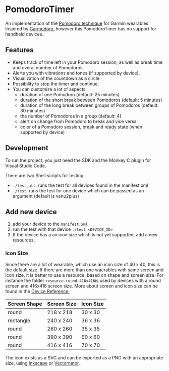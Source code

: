 # PomodoroTimer
An implementation of the [Pomodoro technique](https://en.wikipedia.org/wiki/Pomodoro_Technique) for Garmin wearables. Inspired by [Garmodoro](https://github.com/klimeryk/garmodoro), however this PomodoroTimer has no support for handheld devices.

## Features
* Keeps track of time left in your Pomodoro session, as well as break time and overal number of Pomodoros.
* Alerts you with vibrations and tones (if supported by device).
* Visualization of the countdown as a circle.
* Possibility to stop the timer and continue.
* You can customize a lot of aspects:
   * duration of one Pomodoro (default: 25 minutes)
   * duration of the short break between Pomodoros (default: 5 minutes)
   * duration of the long break between groups of Pomodoros (default: 30 minutes)
   * the number of Pomodoros in a group (default: 4)
   * alert on change from Pomodoro to break and vice versa
   * color of a Pomodoro session, break and ready state (when supported by device)

## Development

To run the project, you just need the SDK and the Monkey C plugin for Visual Studio Code.

There are two Shell scripts for testing:
* `./test_all`: runs the test for all devices found in the manifest.xml
* `./test`: runs the test for one device which can be passed as an argument (default is venu2plus)

## Add new device

1. add your device to the `manifest.xml`
2. run the test with that device `./test <DEVICE_ID>`
3. If the device has a an icon size which is not yet supported, add a new resources.

### Icon Size
 Since there are a lot of wearable, which use an icon size of 40 x 40, this is the default size. If there are more than one waerables with same screen and icon size, it is better to use a resource, based on shape and screen size. For instance the folder `resource-round-416x416`is used by devices with a round screen and 416x416 screen size.
More about screen and icon size can be found in the [Device Reference.](https://developer.garmin.com/connect-iq/reference-guides/devices-reference/)

| Screen Shape | Screen Size | Icon Size |
| ------------ | ----------- | --------- |
| round        | 218 x 218   | 30 x 30   |
| rectangle    | 240 x 240   | 36 x 36   |
| round        | 260 x 260   | 35 x 35   |
| round        | 390 x 390   | 60 x 60   |
| round        | 416 x 416   | 70 x 70   |


The icon exists as a SVG and can be exported as a PNG with an appropriate size, using [Inkscape](https://inkscape.org) or [Vectornator](https://www.vectornator.io).
